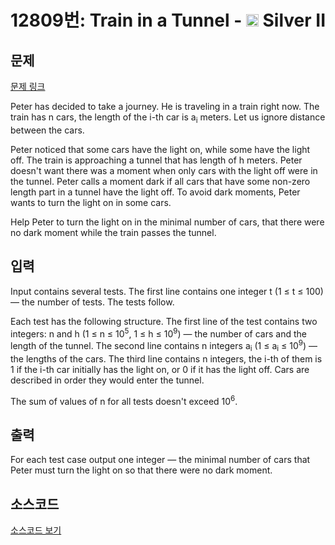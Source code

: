 # 12809번: Train in a Tunnel - <img src="https://static.solved.ac/tier_small/9.svg" style="height:20px" /> Silver II

<!-- performance -->

<!-- 문제 제출 후 깃허브에 푸시를 했을 때 제출한 코드의 성능이 입력될 공간입니다.-->

<!-- end -->

## 문제

[문제 링크](https://boj.kr/12809)


<p>Peter has decided to take a journey. He is traveling in a train right now. The train has n cars, the length of the i-th car is a<sub>i</sub> meters. Let us ignore distance between the cars.</p>

<p>Peter noticed that some cars have the light on, while some have the light off. The train is approaching a tunnel that has length of h meters. Peter doesn't want there was a moment when only cars with the light off were in the tunnel. Peter calls a moment dark if all cars that have some non-zero length part in a tunnel have the light off. To avoid dark moments, Peter wants to turn the light on in some cars.</p>

<p>Help Peter to turn the light on in the minimal number of cars, that there were no dark moment while the train passes the tunnel.</p>



## 입력


<p>Input contains several tests. The first line contains one integer t (1 ≤ t ≤ 100) — the number of tests. The tests follow.</p>

<p>Each test has the following structure. The first line of the test contains two integers: n and h (1 ≤ n ≤ 10<sup>5</sup>, 1 ≤ h ≤ 10<sup>9</sup>) — the number of cars and the length of the tunnel. The second line contains n integers a<sub>i</sub> (1 ≤ a<sub>i</sub> ≤ 10<sup>9</sup>) — the lengths of the cars. The third line contains n integers, the i-th of them is 1 if the i-th car initially has the light on, or 0 if it has the light off. Cars are described in order they would enter the tunnel.</p>

<p>The sum of values of n for all tests doesn't exceed 10<sup>6</sup>.</p>



## 출력


<p>For each test case output one integer — the minimal number of cars that Peter must turn the light on so that there were no dark moment.</p>




## 소스코드

[소스코드 보기](Train%20in%20a%20Tunnel.cpp)